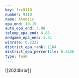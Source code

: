 ```yaml
---
key: frc9110
number: 9110
name: Atomiic
epa_end: 10.15
auto_epa_end: 3.98
teleop_epa_end: 4.86
endgame_epa_end: 1.31
winrate: 0.2222
district_epa_rank: 1184
district_epa_percentile: 0.3426
type: Team
---
```

[[2024brbr]]
